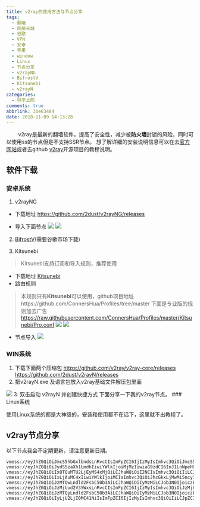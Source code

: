 ```yaml
---
title: v2ray的使用方法与节点分享
tags:
  - 翻墙
  - 网络长城
  - 谷歌
  - VPN
  - 安卓
  - 苹果
  - window
  - Linux
  - 节点分享
  - v2rayNG
  - BifrostV
  - Kitsunebi
  - v2rayN
categories:
  - 科学上网
comments: true
abbrlink: 3be63484
date: 2018-11-09 14:13:28
---
```


&emsp;&emsp; v2ray是最新的翻墙软件，提高了安全性，减少被**防火墙**封锁的风险，同时可以使用ss的节点但是不支持SSR节点。 想了解详细的安装说明信息可以在去[官方网站](www.v2ray.com)或者去github [v2ray](https://github.com/v2ray/v2ray-core)开源项目的教程说明。

## 软件下载
### 安卓系统
1. v2rayNG
+ 下载地址
https://github.com/2dust/v2rayNG/releases
-  导入下面节点
![](https://ftp.bmp.ovh/imgs/2019/08/0027ef05f989a975.jpg)
![](https://ftp.bmp.ovh/imgs/2019/08/0027ef05f989a975.jpg)

2. [BifrostV](https://play.google.com/store/apps/details?id=com.github.dawndiy.bifrostv&hl=zh&referrer=utm_source%3Dgoogle%26utm_medium%3Dorganic%26utm_term%3Dbifrostv&pcampaignid=APPU_1_NPjpXLSCCsKIrwS_sqDYDw)(需要谷歌市场下载)


3. Kitsunebi
>Kitsunebi支持订阅和导入规则，推荐使用
+ 下载地址
[Kitsunebi](https://play.google.com/store/apps/details?id=fun.kitsunebi.kitsunebi4android&hl=zh&referrer=utm_source%3Dgoogle%26utm_medium%3Dorganic%26utm_term%3Dkitsunebi&pcampaignid=APPU_1_0BDwXO2IKJGZsAfJoYmACQ)
+ 路由规则
>本规则只有**Kitsunebi**可以使用，github项目地址https://github.com/ConnersHua/Profiles/tree/master
下面是专业版的规则加去广告
https://raw.githubusercontent.com/ConnersHua/Profiles/master/Kitsunebi/Pro.conf
![](https://ftp.bmp.ovh/imgs/2019/08/d662eb26f568b33f.png)
![](https://ftp.bmp.ovh/imgs/2019/08/4a4775cf29174bf3.png)
* 节点导入
![](https://ftp.bmp.ovh/imgs/2019/08/ae9b4505ce5288c6.png)
### WIN系统
1. 下载下面两个压缩包
https://github.com/v2ray/v2ray-core/releases
https://github.com/2dust/v2rayN/releases
2. 把v2rayN.exe 及语言包放入v2ray基础文件解压包里面
<img src = 'https://i.bmp.ovh/imgs/2019/02/59c05c1db8f6584b.jpg' />
3. 双击启动 v2rayN 并创建快捷方式
下面分享一下我的v2ray节点。
### Linux系统

使用Linux系统的都是大神级的，安装和使用都不在话下，这里就不出教程了。



<escape><!-- more --></escape>
## v2ray节点分享
以下节点我会不定期更新，请注意更新日期。
```
vmess://eyJhZGQiOiJmcS5hbGxlbndsLnRvcCIsImFpZCI6IjIzMyIsImhvc3QiOiJmcS5hbGxlbndsLnRvcCIsImlkIjoiZTUyZjY1ZDYtZTI1Mi00NTc2LWI1N2UtODQ5MDY4MmIzOWYyIiwibmV0Ijoid3MiLCJwYXRoIjoiLyIsInBvcnQiOiI0NDMiLCJwcyI6IlNTUlRPT0wuQ09NIiwidGxzIjoidGxzIiwidHlwZSI6Im5vbmUiLCJ2IjoiMiJ9
vmess://eyJhZGQiOiJydS5zaXh1LmdhIiwiYWlkIjoiMjMzIiwiaG9zdCI6InJ1LnNpeHUuZ2EiLCJpZCI6IjViMzA0YWQ5LWJiNWEtNGRjMy1iZDVkLTFmYTJmM2YxMmJiNCIsIm5ldCI6IndzIiwicGF0aCI6Ii8iLCJwb3J0IjoiNDQzIiwicHMiOiJydSIsInRscyI6InRscyIsInR5cGUiOiJub25lIiwidiI6IjIifQ==
vmess://eyJhZGQiOiIxOTQuMTU2LjEyMS4xMjQiLCJhaWQiOiI2NCIsImhvc3QiOiIiLCJpZCI6IjcyODQyNmIwLTEwMzQtNDQ1MC1hODM1LWI0OTQzMWRiNjA2NiIsIm5ldCI6InRjcCIsInBhdGgiOiIiLCJwb3J0IjoiMzgwMjgiLCJwcyI6IlNTUlRPT0wuQ09NIiwidGxzIjoibm9uZSIsInR5cGUiOiJub25lIiwidiI6IjIifQ==
vmess://eyJhZGQiOiIxLjAuMC4xIiwiYWlkIjoiMCIsImhvc3QiOiJhcGkxLjMwMi5ncyIsImlkIjoiYjJlNDVkYWUtZWJmNC00ODRjLTk2NWUtMTBlNDU3MGNhMWI5IiwibmV0Ijoid3MiLCJwYXRoIjoiL3dzdGVzdCIsInBvcnQiOiI0NDMiLCJwcyI6IkNETi3np7vliqgt6aaZ5rivLTEiLCJ0bHMiOiJ0bHMiLCJ0eXBlIjoibm9uZSIsInYiOiIyIn0=
vmess://eyJhZGQiOiJzMTQwLndld2FsbC50b3AiLCJhaWQiOiIyMzMiLCJob3N0IjoiczE0MC53ZXdhbGwudG9wIiwiaWQiOiI3MjA4NDc5My1kNGEzLTQ4NDQtODg2Ni0xMzBkYzNmY2I1YTciLCJuZXQiOiJoMiIsInBhdGgiOiIvcGFuZWwiLCJwb3J0IjoiNDQzIiwicHMiOiJISyB8VjN8UjEuNTV8MTQwIiwidGxzIjoidGxzIiwidHlwZSI6Im5vbmUiLCJ2IjoiMiJ9
vmess://eyJhZGQiOiJzMjUud2V3YWxsLnRvcCIsImFpZCI6IjIzMyIsImhvc3QiOiJzMjUud2V3YWxsLnRvcCIsImlkIjoiNTM0ZmZhYWQtMjQ4OC00MDQ4LTgzODgtZmUxNWY0YjcwYThkIiwibmV0IjoiaDIiLCJwYXRoIjoiL3BhbmVsIiwicG9ydCI6IjQ0MyIsInBzIjoiSEt8VjN8UjUuMjR8MjUiLCJ0bHMiOiJ0bHMiLCJ0eXBlIjoibm9uZSIsInYiOiIyIn0=
vmess://eyJhZGQiOiJzMTQyLndld2FsbC50b3AiLCJhaWQiOiIyMzMiLCJob3N0IjoiczE0Mi53ZXdhbGwudG9wIiwiaWQiOiJkYjRhMTVkMy1jNjAxLTQ1MmQtOTBhMS01ZDZhNzkyMWNlMTQiLCJuZXQiOiJoMiIsInBhdGgiOiIvcGFuZWwiLCJwb3J0IjoiNDQzIiwicHMiOiJISyB8VjJ8UjEuNDN8MTQyIiwidGxzIjoidGxzIiwidHlwZSI6Im5vbmUiLCJ2IjoiMiJ9
vmess://eyJhZGQiOiIyLjU2LjI0MC41NiIsImFpZCI6IjIzMyIsImhvc3QiOiIiLCJpZCI6IjdjN2JiNzI5LWZlMjktNDE2ZS1hODA3LTBiMzMzNWY0OTk4YyIsIm5ldCI6InRjcCIsInBhdGgiOiIiLCJwb3J0IjoiNjAxMjAiLCJwcyI6IjIzM3YyLmNvbV8yLjU2LjI0MC41NiIsInRscyI6IiIsInR5cGUiOiJub25lIiwidiI6IjIifQ==

```

